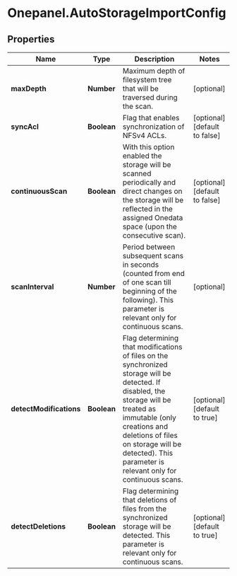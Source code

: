 # Onepanel.AutoStorageImportConfig

## Properties
Name | Type | Description | Notes
------------ | ------------- | ------------- | -------------
**maxDepth** | **Number** | Maximum depth of filesystem tree that will be traversed during the scan.  | [optional] 
**syncAcl** | **Boolean** | Flag that enables synchronization of NFSv4 ACLs.  | [optional] [default to false]
**continuousScan** | **Boolean** | With this option enabled the storage will be scanned periodically and direct changes on the storage will be reflected in the assigned Onedata space (upon the consecutive scan).  | [optional] [default to false]
**scanInterval** | **Number** | Period between subsequent scans in seconds (counted from end of one scan till beginning of the following). This parameter is relevant only for continuous scans.  | [optional] 
**detectModifications** | **Boolean** | Flag determining that modifications of files on the synchronized storage will be detected. If disabled, the storage will be treated as immutable (only creations and deletions of files on storage will be detected). This parameter is relevant only for continuous scans.  | [optional] [default to true]
**detectDeletions** | **Boolean** | Flag determining that deletions of files from the synchronized storage will be detected. This parameter is relevant only for continuous scans.  | [optional] [default to true]



